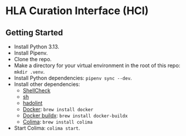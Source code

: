 # HLA Curation Interface (HCI)

## Getting Started

- Install Python 3.13.
- Install Pipenv.
- Clone the repo.
- Make a directory for your virtual environment in the root of this repo:
  `mkdir .venv`.
- Install Python dependencies: `pipenv sync --dev`.
- Install other dependencies:
    - [ShellCheck](https://www.shellcheck.net/)
    - [sh](https://github.com/mvdan/sh)
    - [hadolint](https://github.com/hadolint/hadolint)
    - [Docker](https://www.docker.com/): `brew install docker`
    - [Docker buildx](https://www.docker.com/): `brew install docker-buildx`
    - [Colima](https://github.com/abiosoft/colima): `brew install colima`
- Start Colima: `colima start`.